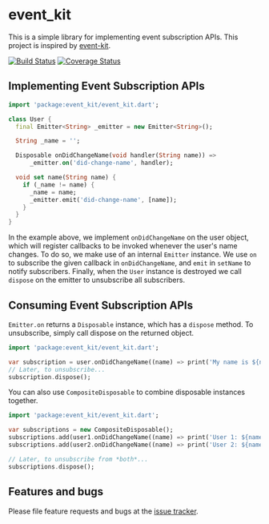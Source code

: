 # event_kit

This is a simple library for implementing event subscription APIs. This project is inspired by [event-kit][event-kit].

[![Build Status](https://travis-ci.org/kseo/event_kit.svg)](https://travis-ci.org/kseo/event_kit)
[![Coverage Status](https://coveralls.io/repos/kseo/event_kit/badge.svg?branch=master&service=github)](https://coveralls.io/github/kseo/event_kit?branch=master)

[event-kit]: https://www.npmjs.com/package/event-kit

## Implementing Event Subscription APIs

```dart
import 'package:event_kit/event_kit.dart';

class User {
  final Emitter<String> _emitter = new Emitter<String>();

  String _name = '';

  Disposable onDidChangeName(void handler(String name)) =>
      _emitter.on('did-change-name', handler);

  void set name(String name) {
    if (_name != name) {
      _name = name;
      _emitter.emit('did-change-name', [name]);
    }
  }
}
```


In the example above, we implement `onDidChangeName` on the user object, which
will register callbacks to be invoked whenever the user's name changes. To do
so, we make use of an internal `Emitter` instance. We use `on` to subscribe
the given callback in `onDidChangeName`, and `emit` in `setName` to notify
subscribers. Finally, when the `User` instance is destroyed we call `dispose`
on the emitter to unsubscribe all subscribers.

## Consuming Event Subscription APIs

`Emitter.on` returns a `Disposable` instance, which has a `dispose` method.
To unsubscribe, simply call dispose on the returned object.

```dart
import 'package:event_kit/event_kit.dart';

var subscription = user.onDidChangeName((name) => print('My name is ${name}'));
// Later, to unsubscribe...
subscription.dispose();
```

You can also use `CompositeDisposable` to combine disposable instances together.

```dart
import 'package:event_kit/event_kit.dart';

var subscriptions = new CompositeDisposable();
subscriptions.add(user1.onDidChangeName((name) => print('User 1: ${name}')));
subscriptions.add(user2.onDidChangeName((name) => print('User 2: ${name}')));

// Later, to unsubscribe from *both*...
subscriptions.dispose();
```

## Features and bugs

Please file feature requests and bugs at the [issue tracker][tracker].

[tracker]: https://github.com/kseo/event_kit/issues
